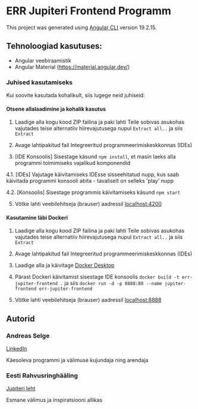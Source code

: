 # ERR Jupiteri Frontend Programm

This project was generated using [Angular CLI](https://github.com/angular/angular-cli) version 19.2.15.

## Tehnoloogiad kasutuses:
* Angular veebiraamistik
* Angular Material (https://material.angular.dev/)

### Juhised kasutamiseks

Kui soovite kasutada kohalikult, siis lugege neid juhiseid:

#### Otsene allalaadimine ja kohalik kasutus

1. Laadige alla kogu kood ZIP failina ja paki lahti Teile sobivas asukohas vajutades teise alternatiiv hiirevajutusega nupul `Extract all..` ja siis `Extract`

2. Avage lahtipakitud fail Integreeritud programmeerimiskeskkonnas (IDEs)

3. [IDE Konsoolis] Sisestage käsund `npm install`, et masin laeks alla programmi toimimiseks vajalikud komponendid

4.1. [IDEs] Vajutage käivitamiseks IDEsse sisseehitatud nupp, kus saab käivitada programmi konsooli abita - tavaliselt on selleks 'play' nupp

4.2. [Konsoolis] Sisestage programmis käivitamiseks käsund `npm start`

5. Võtke lahti veebilehitseja (brauser) aadressil [localhost:4200](localhost:4200)

#### Kasutamine läbi Dockeri

1. Laadige alla kogu kood ZIP failina ja paki lahti Teile sobivas asukohas vajutades teise alternatiiv hiirevajutusega nupul `Extract all..` ja siis `Extract`

2. Avage lahtipakitud fail Integreeritud programmeerimiskeskkonnas (IDEs)

3. Laadige alla ja käivitage [Docker Desktop](https://www.docker.com/products/docker-desktop/)

4. Pärast Dockeri käivitamist sisestage IDE konsoolis `docker build -t err-jupiter-frontend .` ja siis `docker run -d -p 8888:80 --name jupiter-frontend err-jupiter-frontend`

5. Võtke lahti veebilehitseja (brauser) aadressil [localhost:8888](localhost:8888)

## Autorid

### Andreas Selge
[LinkedIn](https://www.linkedin.com/in/selgeandreas)
<p>Käesoleva programmi ja välimuse kujundaja ning arendaja</p>

### Eesti Rahvusringhääling
[Jupiteri leht](https://jupiter.err.ee/video)</p>
<p>Esmane välimus ja inspiratsiooni allikas</p>
